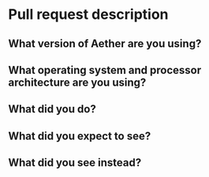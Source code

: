 # Pull request description

## What version of Aether are you using?

## What operating system and processor architecture are you using?

## What did you do?

## What did you expect to see?

## What did you see instead?
